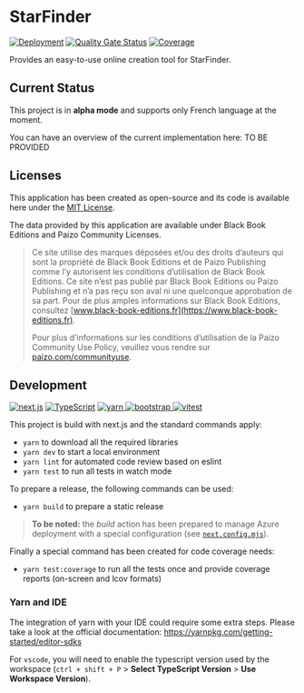 # StarFinder

[![Deployment](https://github.com/superfaz/starfinder/actions/workflows/azure-static-web-apps.yml/badge.svg)](https://github.com/superfaz/starfinder/actions/workflows/azure-static-web-apps.yml)
[![Quality Gate Status](https://sonarcloud.io/api/project_badges/measure?project=superfaz_starfinder&metric=alert_status)](https://sonarcloud.io/summary/new_code?id=superfaz_starfinder)
[![Coverage](https://sonarcloud.io/api/project_badges/measure?project=superfaz_starfinder&metric=coverage)](https://sonarcloud.io/summary/new_code?id=superfaz_starfinder)

Provides an easy-to-use online creation tool for StarFinder.

## Current Status

This project is in **alpha mode** and supports only French language at the moment.

You can have an overview of the current implementation here: TO BE PROVIDED

## Licenses

This application has been created as open-source and its code is available here under the [MIT License](./LICENSE.md).

The data provided by this application are available under Black Book Editions and Paizo Community Licenses.

> Ce site utilise des marques déposées et/ou des droits d’auteurs qui sont la propriété de Black Book Editions et de Paizo Publishing comme l’y autorisent les conditions d’utilisation de Black Book Editions. Ce site n’est pas publié par Black Book Editions ou Paizo Publishing et n’a pas reçu son aval ni une quelconque approbation de sa part. Pour de plus amples informations sur Black Book Editions, consultez [www.black-book-editions.fr](https://www.black-book-editions.fr).
>
> Pour plus d’informations sur les conditions d’utilisation de la Paizo Community Use Policy, veuillez vous rendre sur [paizo.com/communityuse](https://paizo.com/communityuse).

## Development

[![next.js](https://img.shields.io/badge/next.js-white?logo=next.js&logoColor=%23000000)](https://nextjs.org)
[![TypeScript](https://img.shields.io/badge/typescript-white?logo=typescript&logoColor=%233178C6)](https://typescriptlang.org/)
[![yarn](https://img.shields.io/badge/yarn-white?logo=yarn&logoColor=%232C8EBB)
](https://yarnpkg.com)
[![bootstrap](https://img.shields.io/badge/bootstrap-white?logo=bootstrap&logoColor=%237952B3)
](https://getbootstrap.com)
[![vitest](https://img.shields.io/badge/vitest-white?logo=vitest&logoColor=%236E9F18)
](https://vitest.dev)

This project is build with next.js and the standard commands apply:

- `yarn` to download all the required libraries
- `yarn dev` to start a local environment
- `yarn lint` for automated code review based on eslint
- `yarn test` to run all tests in watch mode

To prepare a release, the following commands can be used:

- `yarn build` to prepare a static release

> **To be noted:** the _build_ action has been prepared to manage Azure deployment with a special configuration (see [`next.config.mjs`](./next.config.mjs)).

Finally a special command has been created for code coverage needs:

- `yarn test:coverage` to run all the tests once and provide coverage reports (on-screen and lcov formats)

### Yarn and IDE

The integration of yarn with your IDE could require some extra steps. Please take a look at the official documentation: https://yarnpkg.com/getting-started/editor-sdks

For `vscode`, you will need to enable the typescript version used by the workspace (`ctrl + shift + P` > **Select TypeScript Version** > **Use Workspace Version**).
